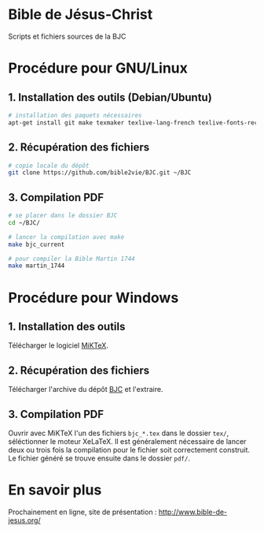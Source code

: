 Bible de Jésus-Christ
===

Scripts et fichiers sources de la BJC

# Procédure pour GNU/Linux

## 1. Installation des outils (Debian/Ubuntu)

```bash
# installation des paquets nécessaires
apt-get install git make texmaker texlive-lang-french texlive-fonts-recommended texlive-xetex
```

## 2. Récupération des fichiers

```bash
# copie locale du dépôt
git clone https://github.com/bible2vie/BJC.git ~/BJC
```

## 3. Compilation PDF

```bash
# se placer dans le dossier BJC
cd ~/BJC/

# lancer la compilation avec make
make bjc_current

# pour compiler la Bible Martin 1744
make martin_1744
```

# Procédure pour Windows

## 1. Installation des outils

Télécharger le logiciel [MiKTeX](http://www.miktex.org/download).

## 2. Récupération des fichiers

Télécharger l'archive du dépôt [BJC](https://github.com/bible2vie/BJC/archive/master.zip) et l'extraire.

## 3. Compilation PDF

Ouvrir avec MiKTeX l'un des fichiers `bjc_*.tex` dans le dossier `tex/`, séléctionner le moteur XeLaTeX. Il est généralement nécessaire de lancer deux ou trois fois la compilation pour le fichier soit correctement construit. Le fichier généré se trouve ensuite dans le dossier `pdf/`.

# En savoir plus

Prochainement en ligne, site de présentation : http://www.bible-de-jesus.org/
